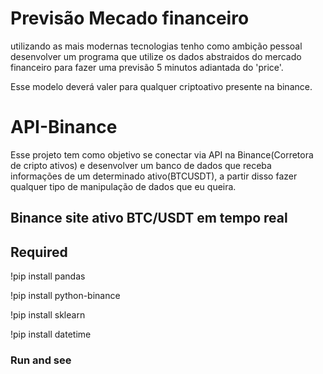 # Previsão Mecado financeiro
utilizando as mais modernas tecnologias tenho como ambição pessoal desenvolver um programa que utilize os dados abstraidos do mercado financeiro para fazer uma previsão 5 minutos adiantada do 'price'.
<p>Esse modelo deverá valer para qualquer criptoativo presente na binance.</p>

<a href="images/Captura de tela 2023-10-26 171822.png"></a>

# API-Binance
Esse projeto tem como objetivo se conectar via API na Binance(Corretora de cripto ativos) e desenvolver um banco de dados que receba informações de um determinado ativo(BTCUSDT), a partir disso fazer qualquer tipo de manipulação de dados que eu queira.
<h2 href="https://www.binance.com/pt-BR/trade/BTC_USDT?theme=dark&type=spot">Binance site ativo BTC/USDT em tempo real</h2>

<h2>Required</h2>

<p>!pip install pandas</p>
<p>!pip install python-binance</p>
<p>!pip install sklearn</p>
<p>!pip install datetime</p>

<h3>Run and see</h3>
